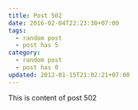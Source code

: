 ```yaml
---
title: Post 502
date: 2016-02-04T22:23:30+07:00
tags:
  - random post
  - post has 5
category:
  - random post
  - post has 0
updated: 2012-01-15T21:02:21+07:00
---
```

This is content of post 502